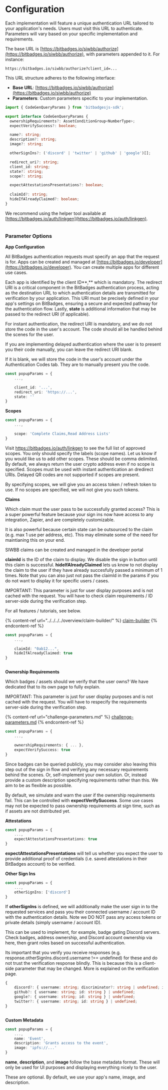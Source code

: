 # Configuration

Each implementation will feature a unique authentication URL tailored to your application's needs. Users must visit this URL to authenticate. Parameters will vary based on your specific implementation and requirements.

The base URL is [https://bitbadges.io/siwbb/authorize](https://bitbadges.io/siwbb/authorize), with parameters appended to it. For instance:

```vbnet
https://bitbadges.io/siwbb/authorize?client_id=...
```

This URL structure adheres to the following interface:

* **Base URL**: [https://bitbadges.io/siwbb/authorize](https://bitbadges.io/siwbb/authorize)
* **Parameters**: Custom parameters specific to your implementation.

```typescript
import { CodeGenQueryParams } from 'bitbadgesjs-sdk';

export interface CodeGenQueryParams {
  ownershipRequirements?: AssetConditionGroup<NumberType>;
  expectVerifySuccess?: boolean;

  name?: string;
  description?: string;
  image?: string;

  otherSignIns?: ('discord' | 'twitter' | 'github' | 'google')[];

  redirect_uri?: string;
  client_id: string;
  state?: string;
  scope?: string;

  expectAttestationsPresentations?: boolean;
  
  claimId?: string;
  hideIfAlreadyClaimed?: boolean;
}
```

We recommend using the helper tool available at [https://bitbadges.io/auth/linkgen](https://bitbadges.io/auth/linkgen).

<figure><img src="../../../../.gitbook/assets/image (4) (1) (1) (1).png" alt=""><figcaption></figcaption></figure>

### **Parameter Options**

**App Configuration**

All BitBadges authentication requests must specify an app that the request is for. Apps can be created and managed at [https://bitbadges.io/developer](https://bitbadges.io/developer). You can create multiple apps for different use cases.

Each app is identified by the client ID**,** which is mandatory. The redirect URI is a critical component in the BitBadges authentication process, acting as the destination URL to which authentication details are transmitted for verification by your application. This URI must be precisely defined in your app's settings on BitBadges, ensuring a secure and expected pathway for the authentication flow. Lastly, **state** is additional information that may be passed to the redirect URI (if applicable).

For instant authentication, the redirect URI is mandatory, and we do not store the code in the user's account. The code should all be handled behind the scenes for the user.

If you are implementing delayed authentication where the user is to present you their code manually, you can leave the redirect URI blank.

If it is blank, we will store the code in the user's account under the Authentication Codes tab. They are to manually present you the code.

```typescript
const popupParams = {
    ...,

    client_id: '...',
    redirect_uri: 'https://...',
    state: ''
}
```

**Scopes**

```typescript
const popupParams = {
    ...,

    scope: 'Complete Claims,Read Address Lists'
}
```

Visit https://bitbadges.io/auth/linkgen to see the full list of approved scopes. You only should specify the labels (scope names). Let us know if you would like us to add other scopes. These should be comma delimited. By default, we always return the user crypto address even if no scope is specified. Scopes must be used with instant authentication an dredirect URIs. Delayed QR codes are not supported if scopes are present.

By specifying scopes, we will give you an access token / refresh token to use. If no scopes are specified, we will not give you such tokens.

**Claims**

Which claim must the user pass to be successfully granted access? This is a super powerful feature because your sign ins now have access to any integration, Zapier, and are completely customizable.

It is also powerful because certain state can be outsourced to the claim (e.g. max 1 use per address, etc). This may eliminate some of the need for maintianing this on your end.

SIWBB claims can be created and managed in the developer portal

**claimId** is the ID of the claim to display. We disable the sign in button until this claim is successful. **hideIfAlreadyClaimed** lets us know to not display the claim to the user if they have already succesfully passed a minimum of 1 times. Note that you can also just not pass the claimId in the params if you do not want to display it for specific users / cases.&#x20;

IMPORTANT: This parameter is just for user display purposes and is not cached with the request. You will have to check claim requirements / ID server-side during the verification step.&#x20;

For all features / tutorials, see below.

{% content-ref url="../../../../overview/claim-builder/" %}
[claim-builder](../../../../overview/claim-builder/)
{% endcontent-ref %}

```typescript
const popupParams = {
    ...,

    claimId: "0ab12...",
    hideIfAlreadyClaimed: true
}
```

<figure><img src="../../../../.gitbook/assets/image (1) (1) (1).png" alt=""><figcaption></figcaption></figure>

**Ownership Requirements**

Which badges / assets should we verify that the user owns? We have dedicated that to its own page to fully explain.

IMPORTANT: This parameter is just for user display purposes and is not cached with the request. You will have to respecify the requirements server-side during the verification step.&#x20;

{% content-ref url="challenge-parameters.md" %}
[challenge-parameters.md](challenge-parameters.md)
{% endcontent-ref %}

```typescript
const popupParams = {
    ...,

    ownershipRequirements: { ... },
    expectVerifySuccess: true
}
```

Since badges can be queried publicly, you may consider also leaving this step out of the sign in flow and verifying any necessary requirements behind the scenes. Or, self-implement your own solution. Or, instead provide a custom description specifying requirements rather than this. We aim to be as flexible as possible.&#x20;

By default, we simulate and warn the user if the ownership requirements fail. This can be controlled with **expectVerifySuccess**. Some use cases may not be expected to pass ownership requirements at sign time, such as if assets are not distributed yet.

**Attestations**

```typescript
const popupParams = {
    ...,
    expectAttestationsPresentations: true
}
```

**expectAttestationsPresentations** will tell us whether you expect the user to provide additional proof of credentials (i.e. saved attestations in their BitBadges account) to be verified.

**Other Sign Ins**

```typescript
const popupParams = {
    ...,
    otherSignIns: ['discord']
}
```

If **otherSignIns** is defined, we will additionally make the user sign in to the requested services and pass you their connected username / account ID with the authentication details. Note we DO NOT pass any access tokens or private details (simply username / account ID).

This can be used to implement, for example, badge gating Discord servers. Check badges, address ownership, and Discord account ownership via here, then grant roles based on successful authentication.

Its important that you verify you receive responses (e.g. response.otherSignIns.discord.username !== undefined) for these and do not trust the verification response blindly. This is because this is a client-side parameter that may be changed. More is explained on the verification page.

```typescript
{
    discord?: { username: string; discriminator?: string | undefined; id: string } | undefined;
    github?: { username: string; id: string } | undefined;
    google?: { username: string; id: string } | undefined;
    twitter?: { username: string; id: string } | undefined;
}
```

<figure><img src="../../../../.gitbook/assets/image (2) (1) (1) (1) (1) (1) (1) (1) (1) (1) (1) (1) (1) (1) (1) (1).png" alt=""><figcaption></figcaption></figure>

**Custom Metadata**

```typescript
const popupParams = {
    ...,
    name: 'Event',
    description: 'Grants access to the event',
    image: 'ipfs://...'
}
```

**name**, **description**, and **image** follow the base metadata format. These will only be used for UI purposes and displaying everything nicely to the user.

These are optional. By default, we use your app's name, image, and description.
